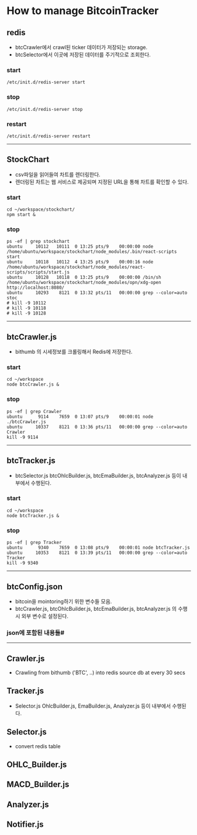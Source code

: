 # How to manage BitcoinTracker

## redis 
- btcCrawler에서 crawl된 ticker 데이터가 저장되는 storage.
- btcSelector에서 이곳에 저장된 데이터를 주기적으로 조회한다.

### start
```
/etc/init.d/redis-server start
```

### stop
```
/etc/init.d/redis-server stop
```

### restart
```
/etc/init.d/redis-server restart
```

----

## StockChart
- csv파일을 읽어들여 차트를 렌더링한다.
- 렌더링된 차트는 웹 서비스로 제공되며 지정된 URL을 통해 차트를 확인할 수 있다.

### start
```
cd ~/workspace/stockchart/
npm start &
```

### stop
```
ps -ef | grep stockchart
ubuntu     10112   10111  0 13:25 pts/9    00:00:00 node /home/ubuntu/workspace/stockchart/node_modules/.bin/react-scripts start
ubuntu     10118   10112  4 13:25 pts/9    00:00:16 node /home/ubuntu/workspace/stockchart/node_modules/react-scripts/scripts/start.js
ubuntu     10128   10118  0 13:25 pts/9    00:00:00 /bin/sh /home/ubuntu/workspace/stockchart/node_modules/opn/xdg-open http://localhost:8080/
ubuntu     10293    8121  0 13:32 pts/11   00:00:00 grep --color=auto stoc
# kill -9 10112
# kill -9 10118
# kill -9 10128
```
----

## btcCrawler.js
- bithumb 의 시세정보를 크롤링해서 Redis에 저장한다.

### start
```
cd ~/workspace
node btcCrawler.js &
```

### stop
```
ps -ef | grep Crawler
ubuntu      9114    7659  0 13:07 pts/9    00:00:01 node ./btcCrawler.js
ubuntu     10337    8121  0 13:36 pts/11   00:00:00 grep --color=auto Crawler
kill -9 9114
```
----

## btcTracker.js
- btcSelector.js btcOhlcBuilder.js, btcEmaBuilder.js, btcAnalyzer.js 등이 내부에서 수행된다.

### start
```
cd ~/workspace
node btcTracker.js &
```
### stop
```
ps -ef | grep Tracker
ubuntu      9340    7659  0 13:08 pts/9    00:00:01 node btcTracker.js
ubuntu     10353    8121  0 13:39 pts/11   00:00:00 grep --color=auto Tracker
kill -9 9340
```

----

## btcConfig.json
- bitcoin을 mointoring하기 위한 변수들 모음.
- btcCrawler.js, btcOhlcBuilder.js, btcEmaBuilder.js, btcAnalyzer.js 의 수행시 외부 변수로 설정된다.

### json에 포함된 내용들#


----

## Crawler.js
- Crawling from bithumb ('BTC', ..) into redis source db at every 30 secs
 

## Tracker.js
- Selector.js OhlcBuilder.js, EmaBuilder.js, Analyzer.js 등이 내부에서 수행된다.

## Selector.js
- convert redis table 

## OHLC_Builder.js

## MACD_Builder.js

## Analyzer.js

## Notifier.js




